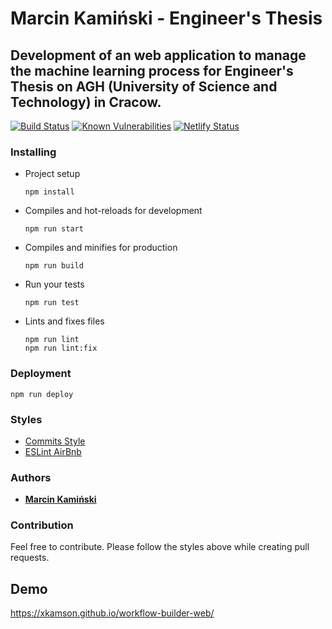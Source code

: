 # Marcin Kamiński - Engineer's Thesis
## Development of an web application to manage the machine learning process for Engineer's Thesis on AGH (University of Science and Technology) in Cracow.

[![Build Status](https://travis-ci.com/xkamson/workflow-builder-web.svg?token=TWgUpUSCCjzdhcZucEuD&branch=master)](https://travis-ci.com/xkamson/workflow-builder-web) [![Known Vulnerabilities](https://snyk.io/package/npm/snyk/badge.svg)](https://snyk.io/package/npm/snyk) [![Netlify Status](https://api.netlify.com/api/v1/badges/24ab13f2-48ce-4cbc-9755-2b621d1bb9d3/deploy-status)](https://app.netlify.com/sites/workflowbuilder/deploys)


### Installing

* Project setup
    ```
    npm install
    ```

* Compiles and hot-reloads for development
    ```
    npm run start
    ```

* Compiles and minifies for production
    ```
    npm run build
    ```

* Run your tests
    ```
    npm run test
    ```

* Lints and fixes files
    ```
    npm run lint
    npm run lint:fix
    ```

### Deployment
```
npm run deploy
```

### Styles
* [Commits Style](https://gitmoji.carloscuesta.me/)
* [ESLint AirBnb](https://github.com/airbnb/javascript/tree/master/packages/eslint-config-airbnb)


### Authors
  * [**Marcin Kamiński**](https://github.com/xkamson)


### Contribution
Feel free to contribute. Please follow the styles above while creating pull requests.


## Demo
https://xkamson.github.io/workflow-builder-web/
